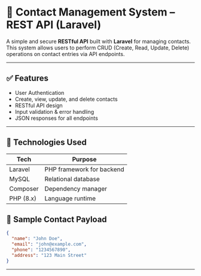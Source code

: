 
# 📇 Contact Management System – REST API (Laravel)

A simple and secure **RESTful API** built with **Laravel** for managing contacts. This system allows users to perform CRUD (Create, Read, Update, Delete) operations on contact entries via API endpoints.

---

## ✅ Features

* User Authentication
* Create, view, update, and delete contacts
* RESTful API design
* Input validation & error handling
* JSON responses for all endpoints

---

## 🔧 Technologies Used

| Tech            | Purpose                   |
| --------------- | ------------------------- |
| Laravel         | PHP framework for backend |
| MySQL           | Relational database       |
| Composer        | Dependency manager        |
| PHP (8.x)       | Language runtime          |



## 🧾 Sample Contact Payload

```json
{
  "name": "John Doe",
  "email": "john@example.com",
  "phone": "1234567890",
  "address": "123 Main Street"
}
```


---
